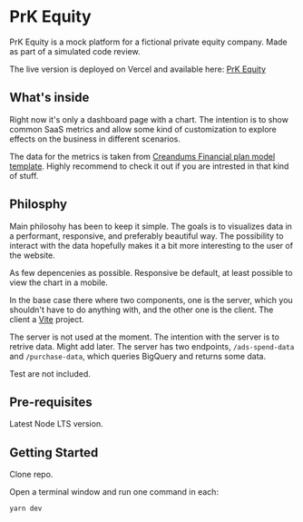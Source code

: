 # PrK Equity

PrK Equity is a mock platform for a fictional private equity company. Made as part of a simulated code review.

The live version is deployed on Vercel and available here: [PrK Equity](https://prk-equity.vercel.app/)

## What's inside

Right now it's only a dashboard page with a chart. The intention is to show common SaaS metrics and allow some kind of customization to explore effects on the business in different scenarios.

The data for the metrics is taken from [Creandums Financial plan model template](https://blog.creandum.com/financial-plan-model-template-creandum-f28622951028). Highly recommend to check it out if you are intrested in that kind of stuff.

## Philosphy

Main philosohy has been to keep it simple. The goals is to visualizes data in a performant, responsive, and preferably beautiful way. The possibility to interact with the data hopefully makes it a bit more interesting to the user of the website.

As few depencenies as possible. Responsive be default, at least possible to view the chart in a mobile.

In the base case there where two components, one is the server, which you shouldn't have to do anything with, and the other one is the client. The client a [Vite](https://vitejs.dev/) project.

The server is not used at the moment. The intention with the server is to retrive data. Might add later.
The server has two endpoints, `/ads-spend-data` and `/purchase-data`, which queries BigQuery and returns some data.

Test are not included.

## Pre-requisites

Latest Node LTS version.

## Getting Started

Clone repo.

Open a terminal window and run one command in each:

```bash
yarn dev
```
